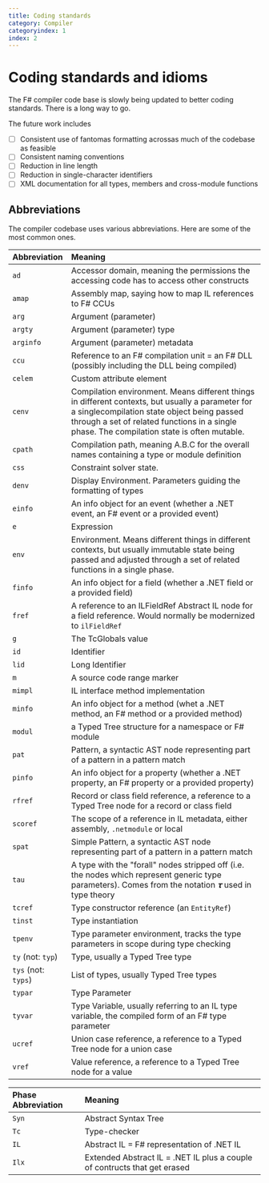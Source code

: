 ```yaml
---
title: Coding standards
category: Compiler
categoryindex: 1
index: 2
---
```

# Coding standards and idioms

The F# compiler code base is slowly being updated to better coding standards. There is a long way to go.

The future work includes

* [ ] Consistent use of fantomas formatting acrossas much of the codebase as feasible
* [ ] Consistent naming conventions
* [ ] Reduction in line length
* [ ] Reduction in single-character identifiers
* [ ] XML documentation for all types, members and cross-module functions

## Abbreviations

The compiler codebase uses various abbreviations. Here are some of the most common ones.

| Abbreviation             |   Meaning  |  
|:------------------------------|:-----------|
| `ad`                | Accessor domain, meaning the permissions the accessing code has to access other constructs |
| `amap`                | Assembly map, saying how to map IL references to F# CCUs |
| `arg`                | Argument (parameter) |
| `argty`                | Argument (parameter) type |
| `arginfo`                | Argument (parameter) metadata  |
| `ccu`                | Reference to an F# compilation unit = an F# DLL (possibly including the DLL being compiled)  |
| `celem`               | Custom attribute element |
| `cenv`                | Compilation environment. Means different things in different contexts, but usually a parameter for a singlecompilation state object being passed through a set of related functions in a single phase. The compilation state is often mutable. |
| `cpath`                | Compilation path, meaning A.B.C for the overall names containing a type or module definition |
| `css`                | Constraint solver state. |
| `denv`                | Display Environment. Parameters guiding the formatting of types |
| `einfo`              | An info object for an event  (whether a .NET event, an F# event or a provided event) |
| `e`                   | Expression |
| `env`                | Environment. Means different things in different contexts, but usually immutable state being passed and adjusted  through a set of related functions in a single phase. |
| `finfo`              | An info object for a field (whether a .NET field or a provided field) |
| `fref`              | A reference to an ILFieldRef Abstract IL node for a field reference. Would normally be modernized to `ilFieldRef` |
| `g`                   | The TcGlobals value |
| `id`                   | Identifier |
| `lid`                   | Long Identifier |
| `m`                   | A source code range marker |
| `mimpl`               | IL interface method implementation |
| `minfo`              | An info object for a method (whet a .NET method, an F# method or a provided method) |
| `modul`                | a Typed Tree structure for a namespace or F# module |
| `pat`              | Pattern, a syntactic AST node representing part of a pattern in a pattern match |
| `pinfo`              | An info object for a property  (whether a .NET property, an F# property or a provided property) |
| `rfref`              | Record or class field  reference, a reference to a Typed Tree node for a record or class field |
| `scoref`              | The scope of a reference in IL metadata, either assembly, `.netmodule` or local |
| `spat`              | Simple Pattern, a syntactic AST node representing part of a pattern in a pattern match |
| `tau`              | A type with the "forall" nodes stripped off (i.e. the nodes which represent generic type parameters). Comes from the notation _𝛕_ used in type theory  |
| `tcref`              | Type constructor  reference (an `EntityRef`) |
| `tinst`              | Type instantiation |
| `tpenv`              | Type parameter environment, tracks the type parameters in scope during type checking |
| `ty` (not: `typ`)                 |  Type, usually a Typed Tree type |
| `tys` (not: `typs`)                 |  List of types, usually Typed Tree types |
| `typar`                 |  Type Parameter |
| `tyvar`                | Type Variable, usually referring to an IL type variable, the compiled form of an F# type parameter |
| `ucref`              | Union case reference, a reference to a Typed Tree node for a union case |
| `vref`              | Value reference, a reference to a Typed Tree node for a value |

| Phase Abbreviation             |   Meaning  |  
|:------------------------------|:-----------|
| `Syn`                  | Abstract Syntax Tree |
| `Tc`                  | Type-checker |
| `IL`                 | Abstract  IL = F# representation of .NET IL |
| `Ilx`                 | Extended Abstract IL = .NET IL plus a couple of contructs that get erased |

